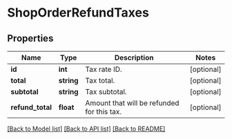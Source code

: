 # ShopOrderRefundTaxes

## Properties
Name | Type | Description | Notes
------------ | ------------- | ------------- | -------------
**id** | **int** | Tax rate ID. | [optional] 
**total** | **string** | Tax total. | [optional] 
**subtotal** | **string** | Tax subtotal. | [optional] 
**refund_total** | **float** | Amount that will be refunded for this tax. | [optional] 

[[Back to Model list]](../../README.md#documentation-for-models) [[Back to API list]](../../README.md#documentation-for-api-endpoints) [[Back to README]](../../README.md)

